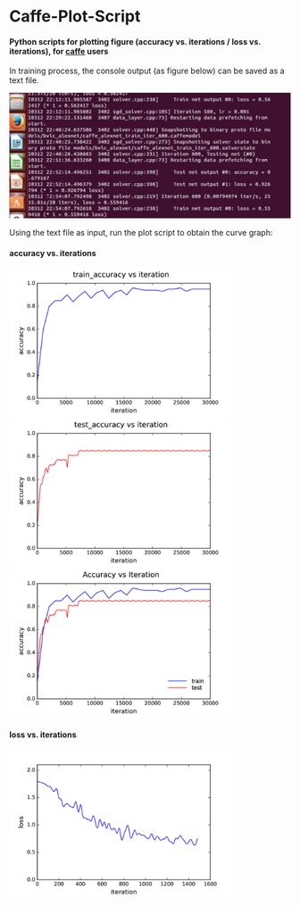 # Caffe-Plot-Script

#### Python scripts for plotting figure (accuracy vs. iterations / loss vs. iterations), for [caffe](https://github.com/BVLC/caffe) users 

In training process, the console output (as figure below) can be saved as a text file.

<img src="https://github.com/yzhang559/Caffe-Plot-Script/blob/master/demo/sample.png" width="755">

Using the text file as input, run the plot script to obtain the curve graph:

#### accuracy vs. iterations
<img src="https://github.com/yzhang559/Caffe-Plot-Script/blob/master/demo/ftrain_accuracy.png" width="400"> <img src="https://github.com/yzhang559/Caffe-Plot-Script/blob/master/demo/ftest_accuracy.png" width="400"> 
<img src="https://github.com/yzhang559/Caffe-Plot-Script/blob/master/demo/accuracy.png" width="400"> 

#### loss vs. iterations
<img src="https://github.com/yzhang559/Caffe-Plot-Script/blob/master/demo/loss_it.png" width="400">  

